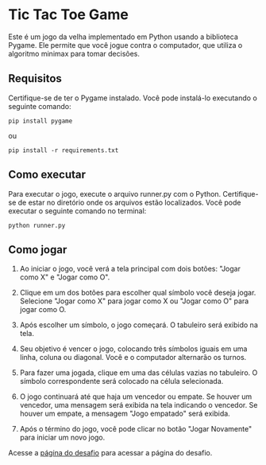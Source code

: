# Tic Tac Toe Game

Este é um jogo da velha implementado em Python usando a biblioteca Pygame. Ele permite que você jogue contra o computador, que utiliza o algoritmo minimax para tomar decisões.

## Requisitos

Certifique-se de ter o Pygame instalado. Você pode instalá-lo executando o seguinte comando:
    
    pip install pygame
    
ou
    
    pip install -r requirements.txt
    
## Como executar

Para executar o jogo, execute o arquivo runner.py com o Python. Certifique-se de estar no diretório onde os arquivos estão localizados. Você pode executar o seguinte comando no terminal:
    
    python runner.py
    
## Como jogar

1. Ao iniciar o jogo, você verá a tela principal com dois botões: "Jogar como X" e "Jogar como O".

2. Clique em um dos botões para escolher qual símbolo você deseja jogar. Selecione "Jogar como X" para jogar como X ou "Jogar como O" para jogar como O.

3. Após escolher um símbolo, o jogo começará. O tabuleiro será exibido na tela.

4. Seu objetivo é vencer o jogo, colocando três símbolos iguais em uma linha, coluna ou diagonal. Você e o computador alternarão os turnos.

5. Para fazer uma jogada, clique em uma das células vazias no tabuleiro. O símbolo correspondente será colocado na célula selecionada.

6. O jogo continuará até que haja um vencedor ou empate. Se houver um vencedor, uma mensagem será exibida na tela indicando o vencedor. Se houver um empate, a mensagem "Jogo empatado" será exibida.

7. Após o término do jogo, você pode clicar no botão "Jogar Novamente" para iniciar um novo jogo.

Acesse a [página do desafio](https://cs50.harvard.edu/ai/2020/projects/0/tictactoe/) para acessar a página do desafio.
